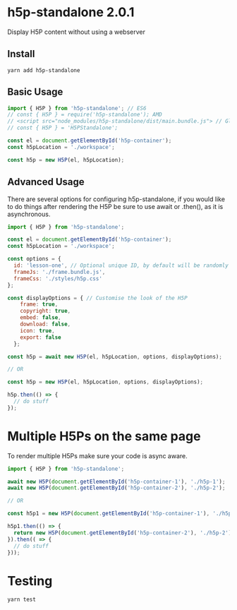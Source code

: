 # h5p-standalone 2.0.1
Display H5P content without using a webserver


## Install
```
yarn add h5p-standalone
```

## Basic Usage

```javascript
import { H5P } from 'h5p-standalone'; // ES6
// const { H5P } = require('h5p-standalone'); AMD
// <script src="node_modules/h5p-standalone/dist/main.bundle.js"> // Globals
// const { H5P } = 'H5PStandalone';

const el = document.getElementById('h5p-container');
const h5pLocation = './workspace';

const h5p = new H5P(el, h5pLocation);
```

## Advanced Usage

There are several options for configuring h5p-standalone, if you would like to do things after rendering the H5P be sure to use await or .then(), as it is asynchronous.
```javascript
import { H5P } from 'h5p-standalone';

const el = document.getElementById('h5p-container');
const h5pLocation = './workspace';

const options = {
  id: 'lesson-one', // Optional unique ID, by default will be randomly generated
  frameJs: './frame.bundle.js',
  frameCss: './styles/h5p.css'
};

const displayOptions = { // Customise the look of the H5P
    frame: true,
    copyright: true,
    embed: false,
    download: false,
    icon: true,
    export: false
  };

const h5p = await new H5P(el, h5pLocation, options, displayOptions);

// OR

const h5p = new H5P(el, h5pLocation, options, displayOptions);

h5p.then(() => {
  // do stuff
});
```

# Multiple H5Ps on the same page
To render multiple H5Ps make sure your code is async aware.

```javascript
import { H5P } from 'h5p-standalone';

await new H5P(document.getElementById('h5p-container-1'), './h5p-1');
await new H5P(document.getElementById('h5p-container-2'), './h5p-2');

// OR

const h5p1 = new H5P(document.getElementById('h5p-container-1'), './h5p-1');

h5p1.then(() => {
  return new H5P(document.getElementById('h5p-container-2'), './h5p-2');
}).then(( => {
  // do stuff
}));
```

# Testing

```
yarn test
```